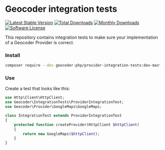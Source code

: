# Geocoder integration tests

[![Latest Stable Version](https://poser.pugx.org/geocoder-php/provider-integration-tests/v/stable)](https://packagist.org/packages/geocoder-php/provider-integration-tests)
[![Total Downloads](https://poser.pugx.org/geocoder-php/provider-integration-tests/downloads)](https://packagist.org/packages/geocoder-php/provider-integration-tests)
[![Monthly Downloads](https://poser.pugx.org/geocoder-php/provider-integration-tests/d/monthly.png)](https://packagist.org/packages/geocoder-php/provider-integration-tests)
[![Software License](https://img.shields.io/badge/license-MIT-brightgreen.svg?style=flat-square)](LICENSE)

This repository contains integration tests to make sure your implementation of a Geocoder Provider is correct. 

### Install

```bash
composer require --dev geocoder-php/provider-integration-tests:dev-master
```

### Use

Create a test that looks like this: 

```php
use Http\Client\HttpClient;
use Geocoder\IntegrationTests\ProviderIntegrationTest;
use Geocoder\Provider\GoogleMaps\GoogleMaps;

class IntegrationTest extends ProviderIntegrationTest
{
    protected function createProvider(HttpClient $httpClient)
    {
        return new GoogleMaps($httpClient);
    }
}
```

